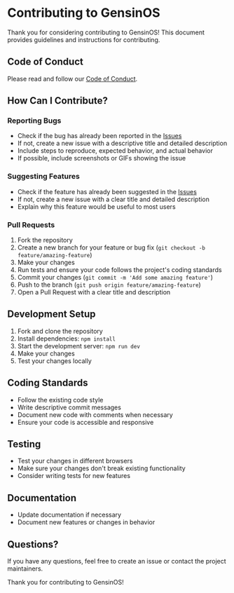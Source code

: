 # Contributing to GensinOS

Thank you for considering contributing to GensinOS! This document provides guidelines and instructions for contributing.

## Code of Conduct

Please read and follow our [Code of Conduct](CODE_OF_CONDUCT.md).

## How Can I Contribute?

### Reporting Bugs

- Check if the bug has already been reported in the [Issues](https://github.com/AmrikSingh1/gensin_os/issues)
- If not, create a new issue with a descriptive title and detailed description
- Include steps to reproduce, expected behavior, and actual behavior
- If possible, include screenshots or GIFs showing the issue

### Suggesting Features

- Check if the feature has already been suggested in the [Issues](https://github.com/AmrikSingh1/gensin_os/issues)
- If not, create a new issue with a clear title and detailed description
- Explain why this feature would be useful to most users

### Pull Requests

1. Fork the repository
2. Create a new branch for your feature or bug fix (`git checkout -b feature/amazing-feature`)
3. Make your changes
4. Run tests and ensure your code follows the project's coding standards
5. Commit your changes (`git commit -m 'Add some amazing feature'`)
6. Push to the branch (`git push origin feature/amazing-feature`)
7. Open a Pull Request with a clear title and description

## Development Setup

1. Fork and clone the repository
2. Install dependencies: `npm install`
3. Start the development server: `npm run dev`
4. Make your changes
5. Test your changes locally

## Coding Standards

- Follow the existing code style
- Write descriptive commit messages
- Document new code with comments when necessary
- Ensure your code is accessible and responsive

## Testing

- Test your changes in different browsers
- Make sure your changes don't break existing functionality
- Consider writing tests for new features

## Documentation

- Update documentation if necessary
- Document new features or changes in behavior

## Questions?

If you have any questions, feel free to create an issue or contact the project maintainers.

Thank you for contributing to GensinOS! 